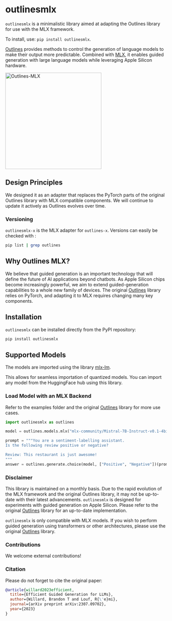 # outlinesmlx

`outlinesmlx` is a minimalistic library aimed at adapting the Outlines library for use with the MLX framework.

To install, use: `pip install outlinesmlx`.

[Outlines](https://github.com/outlines-dev/outlines/) provides methods to control the generation of language models to make their output more predictable. Combined with [MLX](https://github.com/ml-explore/mlx), it enables guided generation with large language models while leveraging Apple Silicon hardware.

<img src="https://raw.githubusercontent.com/sacha-ichbiah/outlines-mlx/main/logo.png" alt="Outlines-MLX" width=300></img>

## Design Principles

We designed it as an adapter that replaces the PyTorch parts of the original Outlines library with MLX compatible components. We will continue to update it actively as Outlines evolves over time.

### Versioning

`outlinesmlx-x` is the MLX adapter for `outlines-x`. Versions can easily be checked with :

```bash
pip list | grep outlines
```

## Why Outlines MLX?

We believe that guided generation is an important technology that will define the future of AI applications beyond chatbots. As Apple Silicon chips become increasingly powerful, we aim to extend guided-generation capabilities to a whole new family of devices. The original [Outlines](https://github.com/outlines-dev/outlines/) library relies on PyTorch, and adapting it to MLX requires changing many key components.

## Installation

`outlinesmlx` can be installed directly from the PyPI repository:

```bash
pip install outlinesmlx
```

## Supported Models

The models are imported using the library [mlx-lm](https://github.com/ml-explore/mlx-examples/tree/main/llms/).

This allows for seamless importation of quantized models. You can import any model from the HuggingFace hub using this library.

### Load Model with an MLX Backend

Refer to the examples folder and the original [Outlines](https://github.com/outlines-dev/outlines/) library for more use cases.

```python
import outlinesmlx as outlines

model = outlines.models.mlx("mlx-community/Mistral-7B-Instruct-v0.1-4bit-mlx")

prompt = """You are a sentiment-labelling assistant.
Is the following review positive or negative?

Review: This restaurant is just awesome!
"""
answer = outlines.generate.choice(model, ["Positive", "Negative"])(prompt)
```

### Disclaimer

This library is maintained on a monthly basis. Due to the rapid evolution of the MLX framework and the original Outlines library, it may not be up-to-date with their latest advancements. `outlinesmlx` is designed for experiments with guided generation on Apple Silicon. Please refer to the original [Outlines](https://github.com/outlines-dev/outlines/) library for an up-to-date implementation.

`outlinesmlx` is only compatible with MLX models. If you wish to perform guided generation using transformers or other architectures, please use the original [Outlines](https://github.com/outlines-dev/outlines/) library.

### Contributions

We welcome external contributions!

### Citation

Please do not forget to cite the original paper:

```bibtex
@article{willard2023efficient,
  title={Efficient Guided Generation for LLMs},
  author={Willard, Brandon T and Louf, R{\'e}mi},
  journal={arXiv preprint arXiv:2307.09702},
  year={2023}
}
```